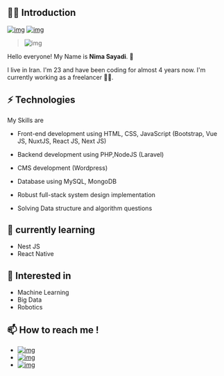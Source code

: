 ## 👨‍💼 Introduction

[![img](https://img.shields.io/badge/SUPPORT%20AT-GITHUB-blue?style=flat-square&logo=github&logoColor=white)](https://github.com/nima-sayadi)
[![img](https://img.shields.io/badge/MY%20PROFILE-LINKEDIN-blue?style=flat-square&logo=linkedin&logoColor=white)](https://www.linkedin.com/in/nima-sayadi)

> ![img](https://github.com/rajput2107/rajput2107/raw/master/Assets/Developer.gif)

Hello everyone! My Name is **Nima Sayadi**. 🤝

I live in Iran. I'm 23 and have been coding for almost 4 years now. I'm currently working as a freelancer 👨‍💻.

## ⚡ Technologies

My Skills are

- Front-end development using HTML, CSS, JavaScript (Bootstrap, Vue JS, NuxtJS, React JS, Next JS)

- Backend development using PHP,NodeJS (Laravel)

- CMS development (Wordpress)

- Database using MySQL, MongoDB

- Robust full-stack system design implementation

- Solving Data structure and algorithm questions

## 📖 currently learning

- Nest JS
- React Native

## 👀 Interested in

- Machine Learning
- Big Data
- Robotics

## 📫 How to reach me !

- [![img](https://img.shields.io/badge/Telegram%20ID-@joker__lives-blue?style=flat-square&logo=telegram&logoColor=white)](https://t.me/joker_lives)
- [![img](https://img.shields.io/badge/Whatsapp%20number-+989017991246-green?style=flat-square&logo=whatsapp&logoColor=white)](https://wa.me/+989017991246)
- [![img](https://img.shields.io/badge/Email%20Address-nimanima54@gmail.com-red?style=flat-square&logo=gmail&logoColor=white)](mailto:nimanima54@gmail.com)

